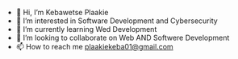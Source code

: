 - 👋 Hi, I’m Kebawetse Plaakie
- 👀 I’m interested in Software Development and Cybersecurity
- 🌱 I’m currently learning Wed Development 
- 💞️ I’m looking to collaborate on Web AND Softwere Development
- 📫 How to reach me plaakiekeba01@gmail.com

<!---
KPLAAKIE/KPLAAKIE is a ✨ special ✨ repository because its `README.md` (this file) appears on your GitHub profile.
You can click the Preview link to take a look at your changes.
--->
